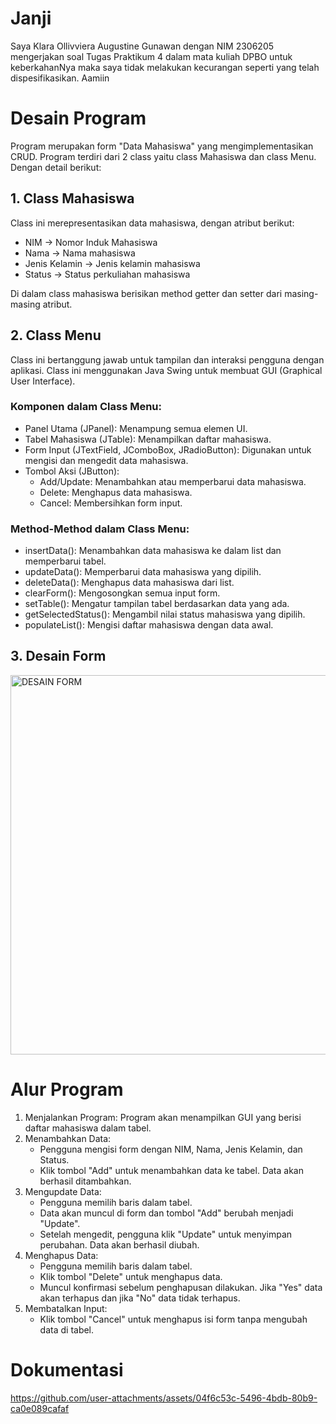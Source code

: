 # Janji
Saya Klara Ollivviera Augustine Gunawan dengan NIM 2306205 mengerjakan soal Tugas Praktikum 4 dalam mata kuliah DPBO untuk keberkahanNya maka saya tidak melakukan kecurangan seperti yang telah dispesifikasikan. Aamiin

# Desain Program
Program merupakan form "Data Mahasiswa" yang mengimplementasikan CRUD. Program terdiri dari 2 class yaitu class Mahasiswa dan class Menu. Dengan detail berikut:
## 1. Class Mahasiswa
Class ini merepresentasikan data mahasiswa, dengan atribut berikut:
- NIM -> Nomor Induk Mahasiswa
- Nama -> Nama mahasiswa
- Jenis Kelamin -> Jenis kelamin mahasiswa
- Status -> Status perkuliahan mahasiswa

Di dalam class mahasiswa berisikan method getter dan setter dari masing-masing atribut.

## 2. Class Menu
Class ini bertanggung jawab untuk tampilan dan interaksi pengguna dengan aplikasi. Class ini menggunakan Java Swing untuk membuat GUI (Graphical User Interface).

### Komponen dalam Class Menu:
- Panel Utama (JPanel): Menampung semua elemen UI.
- Tabel Mahasiswa (JTable): Menampilkan daftar mahasiswa.
- Form Input (JTextField, JComboBox, JRadioButton): Digunakan untuk mengisi dan mengedit data mahasiswa.
- Tombol Aksi (JButton):
  - Add/Update: Menambahkan atau memperbarui data mahasiswa.
  - Delete: Menghapus data mahasiswa.
  - Cancel: Membersihkan form input.

### Method-Method dalam Class Menu:
- insertData(): Menambahkan data mahasiswa ke dalam list dan memperbarui tabel.
- updateData(): Memperbarui data mahasiswa yang dipilih.
- deleteData(): Menghapus data mahasiswa dari list.
- clearForm(): Mengosongkan semua input form.
- setTable(): Mengatur tampilan tabel berdasarkan data yang ada.
- getSelectedStatus(): Mengambil nilai status mahasiswa yang dipilih.
- populateList(): Mengisi daftar mahasiswa dengan data awal.

## 3. Desain Form
<img width="607" alt="DESAIN FORM" src="https://github.com/user-attachments/assets/d663dd6b-175b-48a8-b92d-4f9c22f12514" />

# Alur Program
1. Menjalankan Program: Program akan menampilkan GUI yang berisi daftar mahasiswa dalam tabel.
2. Menambahkan Data:
   - Pengguna mengisi form dengan NIM, Nama, Jenis Kelamin, dan Status.
   - Klik tombol "Add" untuk menambahkan data ke tabel. Data akan berhasil ditambahkan.
3. Mengupdate Data:
   - Pengguna memilih baris dalam tabel.
   - Data akan muncul di form dan tombol "Add" berubah menjadi "Update".
   - Setelah mengedit, pengguna klik "Update" untuk menyimpan perubahan. Data akan berhasil diubah.
4. Menghapus Data:
   - Pengguna memilih baris dalam tabel.
   - Klik tombol "Delete" untuk menghapus data.
   - Muncul konfirmasi sebelum penghapusan dilakukan. Jika "Yes" data akan terhapus dan jika "No" data tidak terhapus.
5. Membatalkan Input:
   - Klik tombol "Cancel" untuk menghapus isi form tanpa mengubah data di tabel.
   
# Dokumentasi
https://github.com/user-attachments/assets/04f6c53c-5496-4bdb-80b9-ca0e089cafaf
